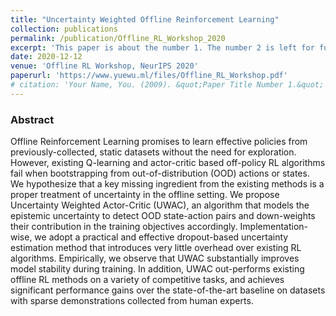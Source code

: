 ```yaml
---
title: "Uncertainty Weighted Offline Reinforcement Learning"
collection: publications
permalink: /publication/Offline_RL_Workshop_2020
excerpt: 'This paper is about the number 1. The number 2 is left for future work.'
date: 2020-12-12
venue: 'Offline RL Workshop, NeurIPS 2020'
paperurl: 'https://www.yuewu.ml/files/Offline_RL_Workshop.pdf'
# citation: 'Your Name, You. (2009). &quot;Paper Title Number 1.&quot; <i>Journal 1</i>. 1(1).'
---
```

<!-- This paper is about the number 1. The number 2 is left for future work. -->
### Abstract
Offline Reinforcement Learning promises to learn effective policies from previously-collected, static datasets without the need for exploration. However, existing Q-learning and actor-critic based off-policy RL algorithms fail when bootstrapping from out-of-distribution (OOD) actions or states. We hypothesize that a key missing ingredient from the existing methods is a proper treatment of uncertainty in the offline setting. We propose Uncertainty Weighted Actor-Critic (UWAC), an algorithm that models the epistemic uncertainty to detect OOD state-action pairs and down-weights their contribution in the training objectives accordingly. Implementation-wise, we adopt a practical and effective dropout-based uncertainty estimation method that introduces very little overhead over existing RL algorithms. Empirically, we observe that UWAC substantially improves model stability during training. In addition, UWAC out-performs existing offline RL methods on a variety of competitive tasks, and achieves significant performance gains over the state-of-the-art baseline on datasets with sparse demonstrations collected from human experts.

<!-- [Download paper here](https://yuewu.ml/files/Offline_RL_Workshop.pdf) -->
